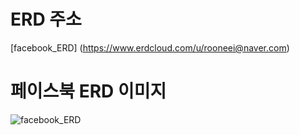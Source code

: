 # ERD 주소

[facebook_ERD] (https://www.erdcloud.com/u/rooneei@naver.com)

# 페이스북 ERD 이미지

![facebook_ERD](https://user-images.githubusercontent.com/92140163/179575235-49e414dc-1bc5-4800-bb06-ef04a5a3c96a.png)
